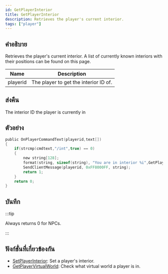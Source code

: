 ```yaml
---
id: GetPlayerInterior
title: GetPlayerInterior
description: Retrieves the player's current interior.
tags: ["player"]
---
```


## คำอธิบาย

Retrieves the player's current interior. A list of currently known interiors with their positions can be found on this page.

| Name     | Description                           |
| -------- | ------------------------------------- |
| playerid | The player to get the interior ID of. |

## ส่งคืน

The interior ID the player is currently in

## ตัวอย่าง

```c
public OnPlayerCommandText(playerid,text[])
{
    if(strcmp(cmdtext,"/int",true) == 0)
    {
        new string[128];
        format(string, sizeof(string), "You are in interior %i",GetPlayerInterior(playerid));
        SendClientMessage(playerid, 0xFF8000FF, string);
        return 1;
    }
    return 0;
}
```

## บันทึก

:::tip

Always returns 0 for NPCs.

:::

## ฟังก์ชั่นที่เกี่ยวข้องกัน

- [SetPlayerInterior](../functions/SetPlayerInterior): Set a player's interior.
- [GetPlayerVirtualWorld](../functions/GetPlayerVirtualWorld): Check what virtual world a player is in.

